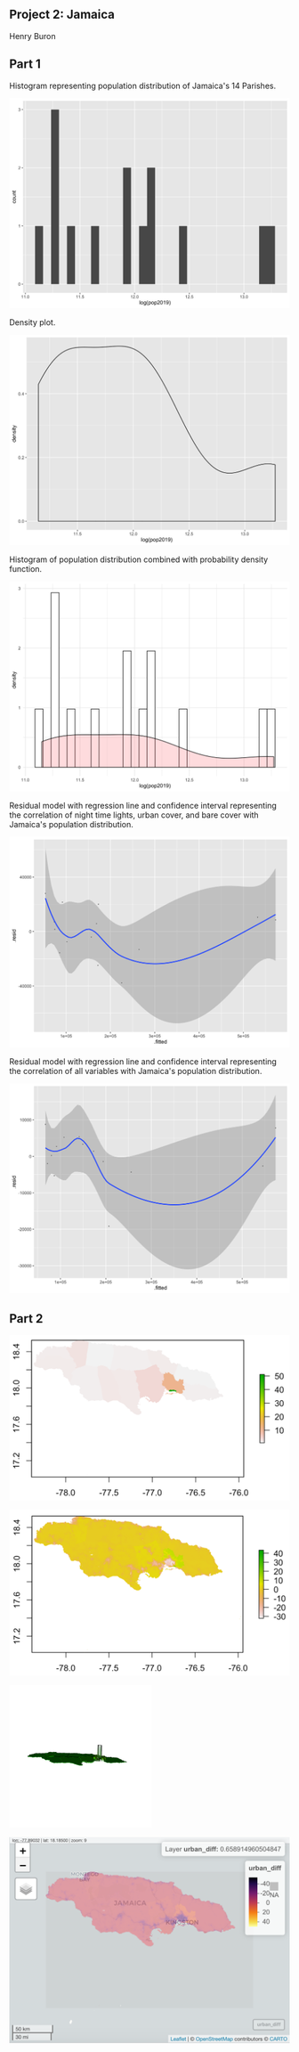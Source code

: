 ## Project 2: Jamaica

Henry Buron

## Part 1

Histogram representing population distribution of Jamaica's 14 Parishes.

![](jam_histogram99.png)

Density plot.

![](jam_density99.png)

Histogram of population distribution combined with probability density function.

![](jam_pdf_log99.png)

Residual model with regression line and confidence interval representing the correlation of night time lights, urban cover, and bare cover with Jamaica's population distribution.

![](jam_some_variables99.png)

Residual model with regression line and confidence interval representing the correlation of all variables with Jamaica's population distribution.

![](jam_all_variables99.png)

## Part 2


![](jamaicapop_proj2_part2.png)

![](jamaica_diff1.png)

![](jamaica_3d)

![](jamaica_mapview.png)


